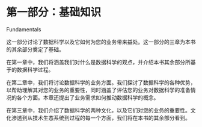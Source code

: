 # 第一部分：基础知识

<!-- ch 1~3 -->

Fundamentals

这一部分讨论了数据科学以及它如何为您的业务带来益处。这一部分的三章为本书的其余部分奠定了基础。

在第一章中，我们将涵盖我们对什么是数据科学的观点，并介绍本书其余部分所基于的数据科学过程。

在第二章中，我们将讨论数据科学的业务方面。我们探讨了数据科学的各种优势，以帮助理解其对您的业务的重要性，同时涵盖了评估您的业务对数据科学的准备情况的各个方面。本章还提出了业务需求如何推动数据科学的概念。

在第三章中，我们介绍了数据科学的两种文化，以及它们对您的业务的重要性。文化渗透到从技术生态系统到过程的每一个方面，我们将在本书的其余部分看到。